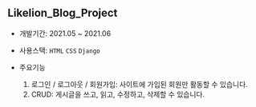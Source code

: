 ## Likelion_Blog_Project

- 개발기간: 2021.05 ~ 2021.06

- 사용스택: `HTML` `CSS` `Django`

- 주요기능
  1. 로그인 / 로그아웃 / 회원가입: 사이트에 가입된 회원만 활동할 수 있습니다.
  2. CRUD: 게시글을 쓰고, 읽고, 수정하고, 삭제할 수 있습니다.
